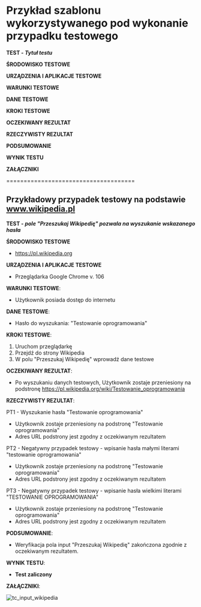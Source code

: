 # Przykład szablonu wykorzystywanego pod wykonanie przypadku testowego
**TEST - _Tytuł testu_**

**ŚRODOWISKO TESTOWE**

**URZĄDZENIA I APLIKACJE TESTOWE**

**WARUNKI TESTOWE**

**DANE TESTOWE**

**KROKI TESTOWE**

**OCZEKIWANY REZULTAT**

**RZECZYWISTY REZULTAT**

**PODSUMOWANIE**

**WYNIK TESTU**

**ZAŁĄCZNIKI**

=====================================

## Przykładowy przypadek testowy na podstawie www.wikipedia.pl

**TEST - _pole "Przeszukaj Wikipedię" pozwala na wyszukanie wskazanego hasła_**

**ŚRODOWISKO TESTOWE**
  - https://pl.wikipedia.org

**URZĄDZENIA I APLIKACJE TESTOWE**
  - Przeglądarka Google Chrome v. 106

**WARUNKI TESTOWE**:
  - Użytkownik posiada dostęp do internetu

**DANE TESTOWE**:
  - Hasło do wyszukania: "Testowanie oprogramowania"

**KROKI TESTOWE**:
  1. Uruchom przeglądarkę
  2. Przejdź do strony Wikipedia
  3. W polu "Przeszukaj Wikipedię" wprowadź dane testowe

**OCZEKIWANY REZULTAT**:
  - Po wyszukaniu danych testowych, Użytkownik zostaje przeniesiony na podstronę https://pl.wikipedia.org/wiki/Testowanie_oprogramowania

**RZECZYWISTY REZULTAT**:

PT1 - Wyszukanie hasła "Testowanie oprogramowania"
  - Użytkownik zostaje przeniesiony na podstronę "Testowanie oprogramowania"
  - Adres URL podstrony jest zgodny z oczekiwanym rezultatem

PT2 - Negatywny przypadek testowy - wpisanie hasła małymi literami "testowanie oprogramowania"
  - Użytkownik zostaje przeniesiony na podstronę "Testowanie oprogramowania"
  - Adres URL podstrony jest zgodny z oczekiwanym rezultatem

PT3 - Negatywny przypadek testowy - wpisanie hasła wielkimi literami "TESTOWANIE OPROGRAMOWANIA"
  - Użytkownik zostaje przeniesiony na podstronę "Testowanie oprogramowania"
  - Adres URL podstrony jest zgodny z oczekiwanym rezultatem

**PODSUMOWANIE**:
  - Weryfikacja pola input "Przeszukaj Wikipedię" zakończona zgodnie z oczekiwanym rezultatem. 

**WYNIK TESTU**:
  - **Test zaliczony**

**ZAŁĄCZNIKI**:

![tc_input_wikipedia](https://user-images.githubusercontent.com/72787034/193466758-413b20a6-31e0-44dc-b137-379488838891.PNG)
